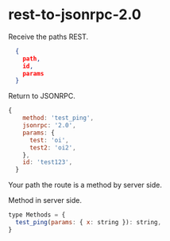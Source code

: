 # rest-to-jsonrpc-2.0

Receive the paths REST.

```json
  {
    path,
    id,
    params
  }
```

Return to JSONRPC.

```js
{
    method: 'test_ping',
    jsonrpc: '2.0',
    params: {
      test: 'oi',
      test2: 'oi2',
    },
    id: 'test123',
  }
```

Your path the route is a method by server side.

Method in server side.

```js
type Methods = {
  test_ping(params: { x: string }): string,
}
```
